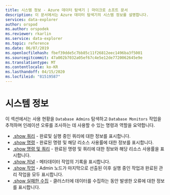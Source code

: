 ```yaml
---
title: 시스템 정보 - Azure 데이터 탐색기 | 마이크로 소프트 문서
description: 이 문서에서는 Azure 데이터 탐색기의 시스템 정보를 설명합니다.
services: data-explorer
author: orspod
ms.author: orspodek
ms.reviewer: rkarlin
ms.service: data-explorer
ms.topic: reference
ms.date: 06/07/2019
ms.openlocfilehash: fbef39dde5c7bb85c11f26812eec1496ba3f5001
ms.sourcegitcommit: 47a002b7032a05ef67c4e5e12de7720062645e9e
ms.translationtype: MT
ms.contentlocale: ko-KR
ms.lasthandoff: 04/15/2020
ms.locfileid: "81519587"
---
```

# <a name="system-information"></a>시스템 정보

이 섹션에서는 사용 현황을 `Database Admins` 탐색하고 `Database Monitors` 작업을 추적하며 인레이션 오류를 조사하는 데 사용할 수 있는 명령과 역할을 요약합니다.

* [.show 쿼리](queries.md) - 완료및 실행 중인 쿼리에 대한 정보를 표시합니다.
* [.show 명령](commands.md) - 완료된 명령 및 해당 리소스 사용률에 대한 정보를 표시합니다.
* [.show 명령 및 쿼리](commands-and-queries.md) - 완료된 명령 및 쿼리에 대한 정보와 해당 리소스 사용률을 표시합니다.
* [.show 저널](journal.md) - 메타데이터 작업의 기록을 표시합니다.
* [.show 작업](operations.md) - Admin 노드가 마지막으로 선출된 이후 실행 중인 작업과 완료된 관리 작업을 모두 표시합니다.
* [.show 실패한 수집](ingestionfailures.md) - 클러스터에 데이터를 수집하는 동안 발생한 오류에 대한 정보를 표시합니다.